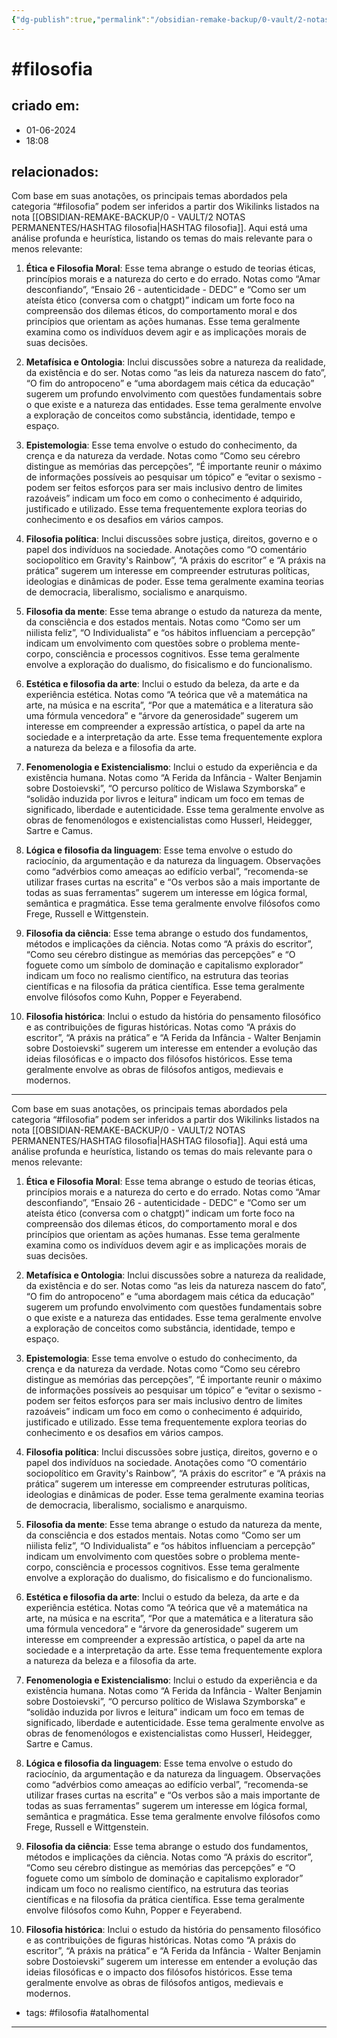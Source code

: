 ```yaml
---
{"dg-publish":true,"permalink":"/obsidian-remake-backup/0-vault/2-notas-permanentes/hashtag-filosofia/","tags":["permanente","filosofia","atalhomental"],"dgHomeLink":true,"dgShowLocalGraph":true,"dgShowFileTree":true,"dgEnableSearch":true,"noteIcon":""}
---
```


# #filosofia

## criado em: 
- 01-06-2024
- 18:08
## relacionados:

Com base em suas anotações, os principais temas abordados pela categoria “#filosofia” podem ser inferidos a partir dos Wikilinks listados na nota [[OBSIDIAN-REMAKE-BACKUP/0 - VAULT/2 NOTAS PERMANENTES/HASHTAG filosofia\|HASHTAG filosofia]]. Aqui está uma análise profunda e heurística, listando os temas do mais relevante para o menos relevante:

1. **Ética e Filosofia Moral**: Esse tema abrange o estudo de teorias éticas, princípios morais e a natureza do certo e do errado. Notas como “Amar desconfiando”, “Ensaio 26 - autenticidade - DEDC” e “Como ser um ateísta ético (conversa com o chatgpt)” indicam um forte foco na compreensão dos dilemas éticos, do comportamento moral e dos princípios que orientam as ações humanas. Esse tema geralmente examina como os indivíduos devem agir e as implicações morais de suas decisões.

2. **Metafísica e Ontologia**: Inclui discussões sobre a natureza da realidade, da existência e do ser. Notas como “as leis da natureza nascem do fato”, “O fim do antropoceno” e “uma abordagem mais cética da educação” sugerem um profundo envolvimento com questões fundamentais sobre o que existe e a natureza das entidades. Esse tema geralmente envolve a exploração de conceitos como substância, identidade, tempo e espaço.

3. **Epistemologia**: Esse tema envolve o estudo do conhecimento, da crença e da natureza da verdade. Notas como “Como seu cérebro distingue as memórias das percepções”, “É importante reunir o máximo de informações possíveis ao pesquisar um tópico” e “evitar o sexismo - podem ser feitos esforços para ser mais inclusivo dentro de limites razoáveis” indicam um foco em como o conhecimento é adquirido, justificado e utilizado. Esse tema frequentemente explora teorias do conhecimento e os desafios em vários campos.

4. **Filosofia política**: Inclui discussões sobre justiça, direitos, governo e o papel dos indivíduos na sociedade. Anotações como “O comentário sociopolítico em Gravity's Rainbow”, “A práxis do escritor” e “A práxis na prática” sugerem um interesse em compreender estruturas políticas, ideologias e dinâmicas de poder. Esse tema geralmente examina teorias de democracia, liberalismo, socialismo e anarquismo.

5. **Filosofia da mente**: Esse tema abrange o estudo da natureza da mente, da consciência e dos estados mentais. Notas como “Como ser um niilista feliz”, “O Individualista” e “os hábitos influenciam a percepção” indicam um envolvimento com questões sobre o problema mente-corpo, consciência e processos cognitivos. Esse tema geralmente envolve a exploração do dualismo, do fisicalismo e do funcionalismo.

6. **Estética e filosofia da arte**: Inclui o estudo da beleza, da arte e da experiência estética. Notas como “A teórica que vê a matemática na arte, na música e na escrita”, “Por que a matemática e a literatura são uma fórmula vencedora” e “árvore da generosidade” sugerem um interesse em compreender a expressão artística, o papel da arte na sociedade e a interpretação da arte. Esse tema frequentemente explora a natureza da beleza e a filosofia da arte.

7. **Fenomenologia e Existencialismo**: Inclui o estudo da experiência e da existência humana. Notas como “A Ferida da Infância - Walter Benjamin sobre Dostoievski”, “O percurso político de Wislawa Szymborska” e “solidão induzida por livros e leitura” indicam um foco em temas de significado, liberdade e autenticidade. Esse tema geralmente envolve as obras de fenomenólogos e existencialistas como Husserl, Heidegger, Sartre e Camus.

8. **Lógica e filosofia da linguagem**: Esse tema envolve o estudo do raciocínio, da argumentação e da natureza da linguagem. Observações como “advérbios como ameaças ao edifício verbal”, “recomenda-se utilizar frases curtas na escrita” e “Os verbos são a mais importante de todas as suas ferramentas” sugerem um interesse em lógica formal, semântica e pragmática. Esse tema geralmente envolve filósofos como Frege, Russell e Wittgenstein.

9. **Filosofia da ciência**: Esse tema abrange o estudo dos fundamentos, métodos e implicações da ciência. Notas como “A práxis do escritor”, “Como seu cérebro distingue as memórias das percepções” e “O foguete como um símbolo de dominação e capitalismo explorador” indicam um foco no realismo científico, na estrutura das teorias científicas e na filosofia da prática científica. Esse tema geralmente envolve filósofos como Kuhn, Popper e Feyerabend.

10. **Filosofia histórica**: Inclui o estudo da história do pensamento filosófico e as contribuições de figuras históricas. Notas como “A práxis do escritor”, “A práxis na prática” e “A Ferida da Infância - Walter Benjamin sobre Dostoievski” sugerem um interesse em entender a evolução das ideias filosóficas e o impacto dos filósofos históricos. Esse tema geralmente envolve as obras de filósofos antigos, medievais e modernos.


---

Com base em suas anotações, os principais temas abordados pela categoria “#filosofia” podem ser inferidos a partir dos Wikilinks listados na nota [[OBSIDIAN-REMAKE-BACKUP/0 - VAULT/2 NOTAS PERMANENTES/HASHTAG filosofia\|HASHTAG filosofia]]. Aqui está uma análise profunda e heurística, listando os temas do mais relevante para o menos relevante:

1. **Ética e Filosofia Moral**: Esse tema abrange o estudo de teorias éticas, princípios morais e a natureza do certo e do errado. Notas como “Amar desconfiando”, “Ensaio 26 - autenticidade - DEDC” e “Como ser um ateísta ético (conversa com o chatgpt)” indicam um forte foco na compreensão dos dilemas éticos, do comportamento moral e dos princípios que orientam as ações humanas. Esse tema geralmente examina como os indivíduos devem agir e as implicações morais de suas decisões.

2. **Metafísica e Ontologia**: Inclui discussões sobre a natureza da realidade, da existência e do ser. Notas como “as leis da natureza nascem do fato”, “O fim do antropoceno” e “uma abordagem mais cética da educação” sugerem um profundo envolvimento com questões fundamentais sobre o que existe e a natureza das entidades. Esse tema geralmente envolve a exploração de conceitos como substância, identidade, tempo e espaço.

3. **Epistemologia**: Esse tema envolve o estudo do conhecimento, da crença e da natureza da verdade. Notas como “Como seu cérebro distingue as memórias das percepções”, “É importante reunir o máximo de informações possíveis ao pesquisar um tópico” e “evitar o sexismo - podem ser feitos esforços para ser mais inclusivo dentro de limites razoáveis” indicam um foco em como o conhecimento é adquirido, justificado e utilizado. Esse tema frequentemente explora teorias do conhecimento e os desafios em vários campos.

4. **Filosofia política**: Inclui discussões sobre justiça, direitos, governo e o papel dos indivíduos na sociedade. Anotações como “O comentário sociopolítico em Gravity's Rainbow”, “A práxis do escritor” e “A práxis na prática” sugerem um interesse em compreender estruturas políticas, ideologias e dinâmicas de poder. Esse tema geralmente examina teorias de democracia, liberalismo, socialismo e anarquismo.

5. **Filosofia da mente**: Esse tema abrange o estudo da natureza da mente, da consciência e dos estados mentais. Notas como “Como ser um niilista feliz”, “O Individualista” e “os hábitos influenciam a percepção” indicam um envolvimento com questões sobre o problema mente-corpo, consciência e processos cognitivos. Esse tema geralmente envolve a exploração do dualismo, do fisicalismo e do funcionalismo.

6. **Estética e filosofia da arte**: Inclui o estudo da beleza, da arte e da experiência estética. Notas como “A teórica que vê a matemática na arte, na música e na escrita”, “Por que a matemática e a literatura são uma fórmula vencedora” e “árvore da generosidade” sugerem um interesse em compreender a expressão artística, o papel da arte na sociedade e a interpretação da arte. Esse tema frequentemente explora a natureza da beleza e a filosofia da arte.

7. **Fenomenologia e Existencialismo**: Inclui o estudo da experiência e da existência humana. Notas como “A Ferida da Infância - Walter Benjamin sobre Dostoievski”, “O percurso político de Wislawa Szymborska” e “solidão induzida por livros e leitura” indicam um foco em temas de significado, liberdade e autenticidade. Esse tema geralmente envolve as obras de fenomenólogos e existencialistas como Husserl, Heidegger, Sartre e Camus.

8. **Lógica e filosofia da linguagem**: Esse tema envolve o estudo do raciocínio, da argumentação e da natureza da linguagem. Observações como “advérbios como ameaças ao edifício verbal”, “recomenda-se utilizar frases curtas na escrita” e “Os verbos são a mais importante de todas as suas ferramentas” sugerem um interesse em lógica formal, semântica e pragmática. Esse tema geralmente envolve filósofos como Frege, Russell e Wittgenstein.

9. **Filosofia da ciência**: Esse tema abrange o estudo dos fundamentos, métodos e implicações da ciência. Notas como “A práxis do escritor”, “Como seu cérebro distingue as memórias das percepções” e “O foguete como um símbolo de dominação e capitalismo explorador” indicam um foco no realismo científico, na estrutura das teorias científicas e na filosofia da prática científica. Esse tema geralmente envolve filósofos como Kuhn, Popper e Feyerabend.

10. **Filosofia histórica**: Inclui o estudo da história do pensamento filosófico e as contribuições de figuras históricas. Notas como “A práxis do escritor”, “A práxis na prática” e “A Ferida da Infância - Walter Benjamin sobre Dostoievski” sugerem um interesse em entender a evolução das ideias filosóficas e o impacto dos filósofos históricos. Esse tema geralmente envolve as obras de filósofos antigos, medievais e modernos.


- tags: #filosofia #atalhomental
---

